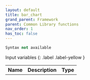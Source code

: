 ```yaml
---
layout: default
title: bar_chart
grand_parent: Framework
parent: Common Library functions
nav_order: 1
has_toc: false
---
```


```python
Syntax not available
```

Input variables
{: .label .label-yellow }

<table style = 'width:100%'>
    <thead>
      <tr>
        <th>Name</th>
        <th>Description</th>
        <th>Type</th>
      </tr>
    </thead>
    <tbody>
      <tr>
